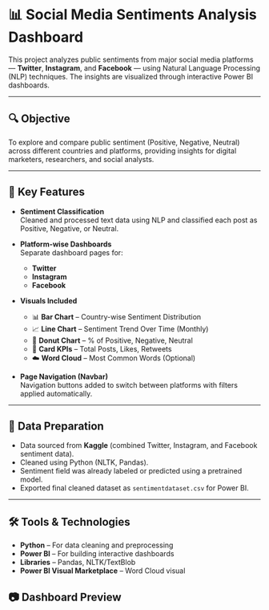 # 📊 Social Media Sentiments Analysis Dashboard

This project analyzes public sentiments from major social media platforms — **Twitter**, **Instagram**, and **Facebook** — using Natural Language Processing (NLP) techniques. The insights are visualized through interactive Power BI dashboards.

---

## 🔍 Objective

To explore and compare public sentiment (Positive, Negative, Neutral) across different countries and platforms, providing insights for digital marketers, researchers, and social analysts.

---

## 🧠 Key Features

- **Sentiment Classification**  
  Cleaned and processed text data using NLP and classified each post as Positive, Negative, or Neutral.

- **Platform-wise Dashboards**  
  Separate dashboard pages for:
  - **Twitter**
  - **Instagram**
  - **Facebook**

- **Visuals Included**
  - 📊 **Bar Chart** – Country-wise Sentiment Distribution
  - 📈 **Line Chart** – Sentiment Trend Over Time (Monthly)
  - 🍩 **Donut Chart** – % of Positive, Negative, Neutral
  - 🔢 **Card KPIs** – Total Posts, Likes, Retweets
  - ☁️ **Word Cloud** – Most Common Words (Optional)

- **Page Navigation (Navbar)**  
  Navigation buttons added to switch between platforms with filters applied automatically.

---

## 🧹 Data Preparation

- Data sourced from **Kaggle** (combined Twitter, Instagram, and Facebook sentiment data).
- Cleaned using Python (NLTK, Pandas).
- Sentiment field was already labeled or predicted using a pretrained model.
- Exported final cleaned dataset as `sentimentdataset.csv` for Power BI.

---

## 🛠 Tools & Technologies

- **Python** – For data cleaning and preprocessing
- **Power BI** – For building interactive dashboards
- **Libraries** – Pandas, NLTK/TextBlob
- **Power BI Visual Marketplace** – Word Cloud visual



## 📷 Dashboard Preview




